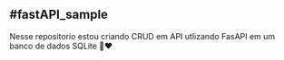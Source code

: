 #fastAPI_sample
---------------
Nesse repositorio estou criando CRUD em API utlizando FasAPI em um banco de dados SQLite 🎲❤ 
